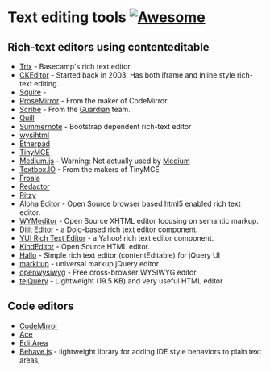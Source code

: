 # Text editing tools [![Awesome](https://cdn.rawgit.com/sindresorhus/awesome/d7305f38d29fed78fa85652e3a63e154dd8e8829/media/badge.svg)](https://github.com/sindresorhus/awesome)

## Rich-text editors using contenteditable

* [Trix](https://github.com/basecamp/trix) - Basecamp's rich text editor
* [CKEditor](http://ckeditor.com/) - Started back in 2003. Has both iframe and inline style rich-text editing.
* [Squire](https://github.com/neilj/Squire) - 
* [ProseMirror](http://prosemirror.net/) - From the maker of CodeMirror.
* [Scribe](https://github.com/guardian/scribe) - From the [Guardian](http://www.theguardian.com/) team.
* [Quill](http://quilljs.com/)
* [Summernote](http://summernote.org/) - Bootstrap dependent rich-text editor
* [wysihtml](http://wysihtml.com/) 
* [Etherpad](http://etherpad.org/) 
* [TinyMCE](http://www.tinymce.com/)
* [Medium.js](http://jakiestfu.github.io/Medium.js/docs/) - Warning: Not actually used by [Medium](https://medium.com/)
* [Textbox.IO](https://textbox.io/) - From the makers of TinyMCE
* [Froala](https://www.froala.com/wysiwyg-editor)
* [Redactor](http://imperavi.com/redactor/)
* [Ritzy](https://github.com/ritzyed/ritzy) 
* [Aloha Editor](http://www.alohaeditor.org/Content.Node/index.html) - Open Source browser based html5 enabled rich text editor.
* [WYMeditor](http://www.wymeditor.org/) - Open Source XHTML editor focusing on semantic markup.
* [Dijit Editor](http://dojotoolkit.org/) - a Dojo-based rich text editor component.
* [YUI Rich Text Editor](http://yui.github.io/yui2/) - a Yahoo! rich text editor component.
* [KindEditor](https://github.com/kindsoft/kindeditor) - Open Source HTML editor.
* [Hallo](https://github.com/bergie/hallo) - Simple rich text editor (contentEditable) for jQuery UI
* [markitup](http://markitup.jaysalvat.com/home/) - universal markup jQuery editor
* [openwysiwyg](http://www.openwebware.com/) - Free cross-browser WYSIWYG editor
* [tejQuery](http://jqueryte.com/) - Lightweight (19.5 KB) and very useful HTML editor


## Code editors

* [CodeMirror](https://codemirror.net/)
* [Ace](https://ace.c9.io/#nav=about)
* [EditArea](http://www.cdolivet.com/editarea/editarea/exemples/exemple_full.html)
* [Behave.js](http://jakiestfu.github.io/Behave.js/) - lightweight library for adding IDE style behaviors to plain text areas,
